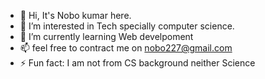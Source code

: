 - 👋 Hi, It's Nobo kumar here.
- 👀 I’m interested in Tech specially computer science.
- 🌱 I’m currently learning Web develpoment
- 📫 feel free to contract me on nobo227@gmail.com
- ⚡ Fun fact: I am not from CS background neither Science

<!---
nobo227/nobo227 is a ✨ special ✨ repository because its `README.md` (this file) appears on your GitHub profile.
You can click the Preview link to take a look at your changes.
--->
